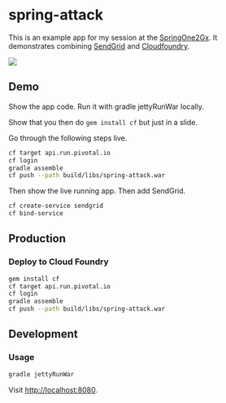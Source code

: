 # spring-attack

This is an example app for my session at the [SpringOne2Gx](http://www.springone2gx.com/conference/santa_clara/2013/09/springone/event_schedule). It demonstrates combining [SendGrid](http://docs.cloudfoundry.com/docs/dotcom/marketplace/services/sendgrid.html) and [Cloudfoundry](http://cloudfoundry.com/).

![](https://raw.github.com/scottmotte/spring-attack/master/spring-attack.png)

## Demo

Show the app code. Run it with gradle jettyRunWar locally.

Show that you then do `gem install cf` but just in a slide.

Go through the following steps live.

```bash
cf target api.run.pivotal.io
cf login
gradle assemble
cf push --path build/libs/spring-attack.war
```

Then show the live running app. Then add SendGrid.

```bash
cf create-service sendgrid
cf bind-service
```

## Production

### Deploy to Cloud Foundry

```bash
gem install cf
cf target api.run.pivotal.io
cf login
gradle assemble
cf push --path build/libs/spring-attack.war
```
## Development

### Usage

```bash
gradle jettyRunWar
```

Visit [http://localhost:8080](http://localhost:8080).
